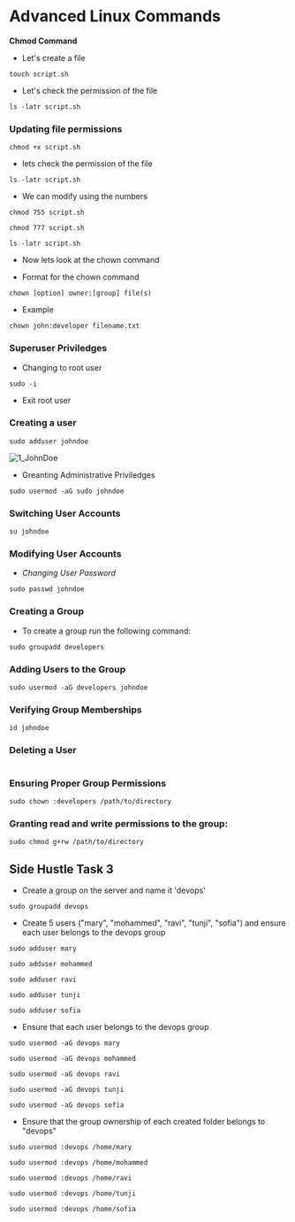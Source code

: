 # Advanced Linux Commands

**Chmod Command**

- Let's create a file

```
touch script.sh
```

- Let's check the permission of the file

```
ls -latr script.sh
```

### Updating file permissions

```
chmod +x script.sh
```

- lets check the permission of the file

```
ls -latr script.sh
```

- We can modify using the numbers

```
chmod 755 script.sh
```

```
chmod 777 script.sh
```

```
ls -latr script.sh
```

- Now lets look at the chown command

- Format for the chown command

```
chown [option] owner:[group] file(s)
```

- Example

```
chown john:developer filename.txt
```

### Superuser Priviledges

- Changing to root user

```
sudo -i
```

- Exit root user

### Creating a user

```
sudo adduser johndoe
```

![1_JohnDoe](/Advanced_Linux_Commands/Images/1_JohnDoe)

- Greanting Administrative Priviledges

```
sudo usermod -aG sudo johndoe
```

### Switching User Accounts

```
su johndoe
```

### Modifying User Accounts

- *Changing User Password*

```
sudo passwd johndoe
```

### Creating a Group

- To create a group run the following command:

```
sudo groupadd developers
```

### Adding Users to the Group

```
sudo usermod -aG developers johndoe
```

### Verifying Group Memberships

```
id johndoe
```

### Deleting a User

```sudo userdel username
```

### Ensuring Proper Group Permissions

```
sudo chown :developers /path/to/directory
```

### Granting read and write permissions to the group:

```
sudo chmod g+rw /path/to/directory
```

## Side Hustle Task 3

- Create a group on the server and name it 'devops'

```
sudo groupadd devops
```

- Create 5 users ("mary", "mohammed", "ravi", "tunji", "sofia") and ensure each user belongs to the devops group

```
sudo adduser mary
```

```
sudo adduser mohammed
```

```
sudo adduser ravi
```

```
sudo adduser tunji
```

```
sudo adduser sofia
```

- Ensure that each user belongs to the devops group

```
sudo usermod -aG devops mary
```

```
sudo usermod -aG devops mohammed
```

```
sudo usermod -aG devops ravi
```

```
sudo usermod -aG devops tunji
```

```
sudo usermod -aG devops sofia
```

- Ensure that the group ownership of each created folder belongs to "devops"

```
sudo usermod :devops /home/mary
```

```
sudo usermod :devops /home/mohammed
```

```
sudo usermod :devops /home/ravi
```

```
sudo usermod :devops /home/tunji
```

```
sudo usermod :devops /home/sofia
```

